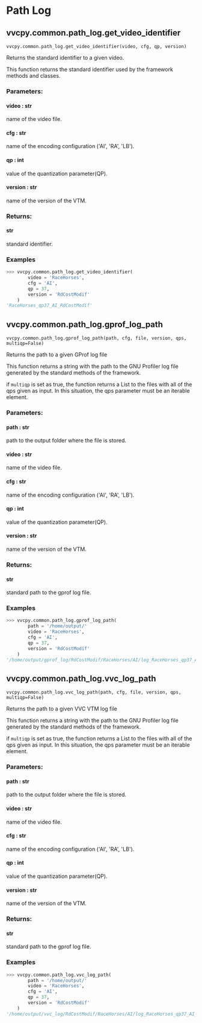 # Path Log

## vvcpy.common.path_log.get_video_identifier


`vvcpy.common.path_log.get_video_identifier(video, cfg, qp, version)`

Returns the standard identifier to a given video.

This function returns the standard identifier used by the framework methods and classes.

### **Parameters:** 

#### **video : str**

name of the video file.

#### **cfg : str**

name of the encoding configuration ('AI', 'RA', 'LB').

#### **qp : int**

value of the quantization parameter(QP).

#### **version : str**

name of the version of the VTM.

### **Returns:**

#### **str** 

standard identifier.

### Examples

```python
>>> vvcpy.common.path_log.get_video_identifier(
		video = 'RaceHorses',
		cfg = 'AI',
		qp = 37,
		version = 'RdCostModif'
	)
'RaceHorses_qp37_AI_RdCostModif'
```

## vvcpy.common.path_log.gprof_log_path

`vvcpy.common.path_log.gprof_log_path(path, cfg, file, version, qps, multiqp=False)`

Returns the path to a given GProf log file

This function returns a string with the path to the GNU Profiler log file generated by the standard methods of the framework.

if `multiqp` is set as true, the function returns a List to the files with all of the qps given as input. In this situation, the qps parameter must be an iterable element.

### **Parameters:**

#### **path : str**

path to the output folder where the file is stored.

#### **video : str**

name of the video file.

#### **cfg : str**

name of the encoding configuration ('AI', 'RA', 'LB').

#### **qp : int**

value of the quantization parameter(QP).

#### **version : str**

name of the version of the VTM.

### **Returns:**

#### **str**

standard path to the gprof log file.

### Examples

```python
>>> vvcpy.common.path_log.gprof_log_path(
		path = '/home/output/'
		video = 'RaceHorses',
		cfg = 'AI',
		qp = 37,
		version = 'RdCostModif'
	)
'/home/output/gprof_log/RdCostModif/RaceHorses/AI/log_RaceHorses_qp37_AI_RdCostModif.gplog'
```


## vvcpy.common.path_log.vvc_log_path

`vvcpy.common.path_log.vvc_log_path(path, cfg, file, version, qps, multiqp=False)`

Returns the path to a given VVC VTM log file

This function returns a string with the path to the GNU Profiler log file generated by the standard methods of the framework.

if `multiqp` is set as true, the function returns a List to the files with all of the qps given as input. In this situation, the qps parameter must be an iterable element.

### **Parameters:**

#### **path : str**

path to the output folder where the file is stored.

#### **video : str**

name of the video file.

#### **cfg : str**

name of the encoding configuration ('AI', 'RA', 'LB').

#### **qp : int**

value of the quantization parameter(QP).

#### **version : str**

name of the version of the VTM.

### **Returns:**

#### **str**

standard path to the gprof log file.

### Examples

```python
>>> vvcpy.common.path_log.vvc_log_path(
		path = '/home/output/'
		video = 'RaceHorses',
		cfg = 'AI',
		qp = 37,
		version = 'RdCostModif'
	)
'/home/output/vvc_log/RdCostModif/RaceHorses/AI/log_RaceHorses_qp37_AI_RdCostModif.vvclog'
```
